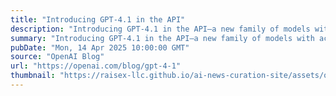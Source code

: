 ```yaml
---
title: "Introducing GPT-4.1 in the API"
description: "Introducing GPT-4.1 in the API—a new family of models with across-the-board improvements, including major gains in coding, instruction following, and long-context understanding. We’re also releasing our first nano model. Available to developers worldwide starting today."
summary: "Introducing GPT-4.1 in the API—a new family of models with across-the-board improvements, including major gains in coding, instruction following, and long-context understanding. We’re also releasing our first nano model. Available to developers worldwide starting today."
pubDate: "Mon, 14 Apr 2025 10:00:00 GMT"
source: "OpenAI Blog"
url: "https://openai.com/blog/gpt-4-1"
thumbnail: "https://raisex-llc.github.io/ai-news-curation-site/assets/openai_logo.png"
---
```


